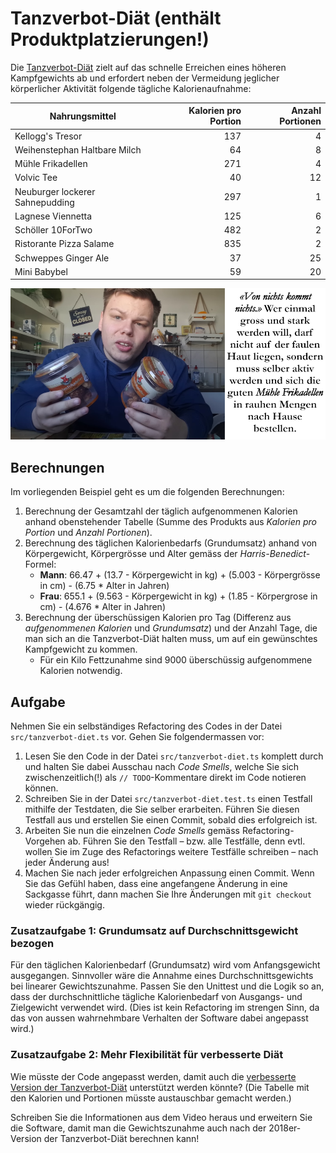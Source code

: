 # Tanzverbot-Diät (enthält Produktplatzierungen!)

Die [Tanzverbot-Diät](https://www.youtube.com/watch?v=2LvdqYB0E74) zielt auf
das schnelle Erreichen eines höheren Kampfgewichts ab und erfordert neben der
Vermeidung jeglicher körperlicher Aktivität folgende tägliche Kalorienaufnahme:

| Nahrungsmittel                  | Kalorien pro Portion | Anzahl Portionen |
| ------------------------------- | -------------------: | ---------------: |
| Kellogg's Tresor                |                  137 |                4 |
| Weihenstephan Haltbare Milch    |                   64 |                8 |
| Mühle Frikadellen               |                  271 |                4 |
| Volvic Tee                      |                   40 |               12 |
| Neuburger lockerer Sahnepudding |                  297 |                1 |
| Lagnese Viennetta               |                  125 |                6 |
| Schöller 10ForTwo               |                  482 |                2 |
| Ristorante Pizza Salame         |                  835 |                2 |
| Schweppes Ginger Ale            |                   37 |               25 |
| Mini Babybel                    |                   59 |               20 |

![Von nichts kommt nichts!](pics/tanzverbot.png)

## Berechnungen

Im vorliegenden Beispiel geht es um die folgenden Berechnungen:

1. Berechnung der Gesamtzahl der täglich aufgenommenen Kalorien anhand
   obenstehender Tabelle (Summe des Produkts aus _Kalorien pro Portion_ und
   _Anzahl Portionen_).
1. Berechnung des täglichen Kalorienbedarfs (Grundumsatz) anhand von
   Körpergewicht, Körpergrösse und Alter gemäss der _Harris-Benedict_-Formel:
   - **Mann**: 66.47 + (13.7 - Körpergewicht in kg) + (5.003 - Körpergrösse in cm) -
     (6.75 \* Alter in Jahren)
   - **Frau**: 655.1 + (9.563 - Körpergewicht in kg) + (1.85 - Körpergrose in cm) -
     (4.676 \* Alter in Jahren)
1. Berechnung der überschüssigen Kalorien pro Tag (Differenz aus _aufgenommenen
   Kalorien_ und _Grundumsatz_) und der Anzahl Tage, die man sich an die
   Tanzverbot-Diät halten muss, um auf ein gewünschtes Kampfgewicht zu kommen.
   - Für ein Kilo Fettzunahme sind 9000 überschüssig aufgenommene Kalorien notwendig.

## Aufgabe

Nehmen Sie ein selbständiges Refactoring des Codes in der Datei
`src/tanzverbot-diet.ts` vor. Gehen Sie folgendermassen vor:

1. Lesen Sie den Code in der Datei `src/tanzverbot-diet.ts` komplett durch und halten Sie dabei Ausschau nach _Code Smells_, welche Sie sich zwischenzeitlich(!) als `// TODO`-Kommentare direkt im Code notieren können.
1. Schreiben Sie in der Datei `src/tanzverbot-diet.test.ts` einen Testfall
   mithilfe der Testdaten, die Sie selber erarbeiten. Führen Sie diesen Testfall aus und erstellen Sie einen Commit, sobald dies erfolgreich ist.
1. Arbeiten Sie nun die einzelnen _Code Smells_ gemäss Refactoring-Vorgehen ab.  Führen Sie den Testfall – bzw. alle Testfälle, denn evtl. wollen Sie im Zuge des Refactorings weitere Testfälle schreiben – nach jeder Änderung aus!
1. Machen Sie nach jeder erfolgreichen Anpassung einen Commit. Wenn Sie das Gefühl haben, dass eine angefangene Änderung in eine Sackgasse führt, dann machen Sie Ihre Änderungen mit `git checkout` wieder rückgängig.

### Zusatzaufgabe 1: Grundumsatz auf Durchschnittsgewicht bezogen

Für den täglichen Kalorienbedarf (Grundumsatz) wird vom Anfangsgewicht
ausgegangen. Sinnvoller wäre die Annahme eines Durchschnittsgewichts bei
linearer Gewichtszunahme. Passen Sie den Unittest und die Logik so an, dass der
durchschnittliche tägliche Kalorienbedarf von Ausgangs- und Zielgewicht
verwendet wird. (Dies ist kein Refactoring im strengen Sinn, da das von aussen
wahrnehmbare Verhalten der Software dabei angepasst wird.)

### Zusatzaufgabe 2: Mehr Flexibilität für verbesserte Diät

Wie müsste der Code angepasst werden, damit auch die [verbesserte Version der
Tanzverbot-Diät](https://www.youtube.com/watch?v=7xDmgGV3gS0) unterstützt werden
könnte? (Die Tabelle mit den Kalorien und Portionen müsste austauschbar gemacht
werden.)

Schreiben Sie die Informationen aus dem Video heraus und erweitern Sie die
Software, damit man die Gewichtszunahme auch nach der 2018er-Version der
Tanzverbot-Diät berechnen kann!
